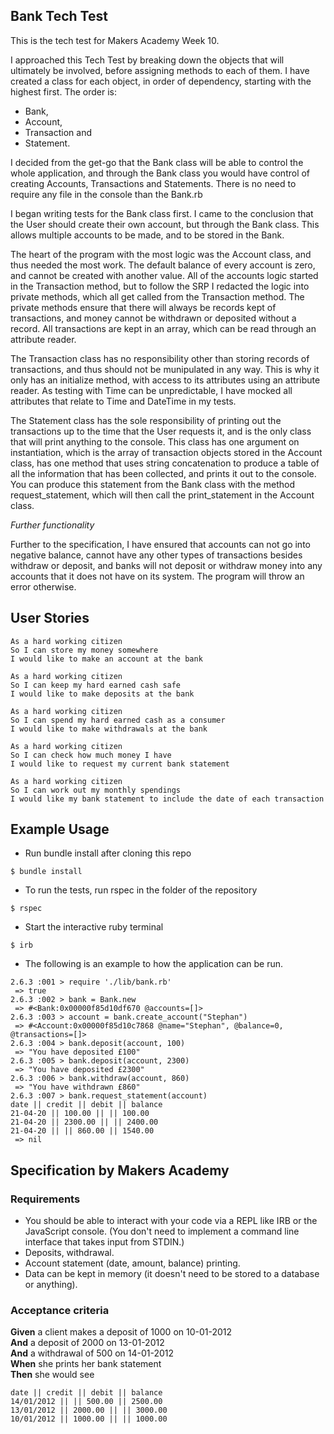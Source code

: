 ## Bank Tech Test

This is the tech test for Makers Academy Week 10. 

I approached this Tech Test by breaking down the objects that will ultimately be involved, before assigning methods to each of them.
I have created a class for each object, in order of dependency, starting with the highest first. 
The order is:
- Bank, 
- Account, 
- Transaction and 
- Statement. 

I decided from the get-go that the Bank class will be able to control the whole application, and through the Bank class you would have control of creating Accounts, Transactions and Statements. There is no need to require any file in the console than the Bank.rb

I began writing tests for the Bank class first. I came to the conclusion that the User should create their own account, but through the Bank class. This allows multiple accounts to be made, and to be stored in the Bank. 

The heart of the program with the most logic was the Account class, and thus needed the most work. The default balance of every account is zero, and cannot be created with another value. All of the accounts logic started in the Transaction method, but to follow the SRP I redacted the logic into private methods, which all get called from the Transaction method. The private methods ensure that there will always be records kept of transactions, and money cannot be withdrawn or deposited without a record. All transactions are kept in an array, which can be read through an attribute reader.

The Transaction class has no responsibility other than storing records of transactions, and thus should not be munipulated in any way. This is why it only has an initialize method, with access to its attributes using an attribute reader. As testing with Time can be unpredictable, I have mocked all attributes that relate to Time and DateTime in my tests.

The Statement class has the sole responsibility of printing out the transactions up to the time that the User requests it, and is the only class that will print anything to the console. This class has one argument on instantiation, which is the array of transaction objects stored in the Account class, has one method that uses string concatenation to produce a table of all the information that has been collected, and prints it out to the console. You can produce this statement from the Bank class with the method request_statement, which will then call the print_statement in the Account class. 

*Further functionality*

Further to the specification, I have ensured that accounts can not go into negative balance, cannot have any other types of transactions besides withdraw or deposit, and banks will not deposit or withdraw money into any accounts that it does not have on its system. The program will throw an error otherwise. 

## User Stories

```
As a hard working citizen
So I can store my money somewhere
I would like to make an account at the bank
```

```
As a hard working citizen
So I can keep my hard earned cash safe
I would like to make deposits at the bank
```

```
As a hard working citizen
So I can spend my hard earned cash as a consumer
I would like to make withdrawals at the bank
```

```
As a hard working citizen
So I can check how much money I have
I would like to request my current bank statement
```

```
As a hard working citizen
So I can work out my monthly spendings
I would like my bank statement to include the date of each transaction
```

## Example Usage
- Run bundle install after cloning this repo

```
$ bundle install
```

- To run the tests, run rspec in the folder of the repository

```
$ rspec
```

- Start the interactive ruby terminal

```
$ irb
```

- The following is an example to how the application can be run. 

```
2.6.3 :001 > require './lib/bank.rb'
 => true 
2.6.3 :002 > bank = Bank.new
 => #<Bank:0x00000f85d10df670 @accounts=[]> 
2.6.3 :003 > account = bank.create_account("Stephan")
 => #<Account:0x00000f85d10c7868 @name="Stephan", @balance=0, @transactions=[]> 
2.6.3 :004 > bank.deposit(account, 100)
 => "You have deposited £100" 
2.6.3 :005 > bank.deposit(account, 2300)
 => "You have deposited £2300" 
2.6.3 :006 > bank.withdraw(account, 860)
 => "You have withdrawn £860" 
2.6.3 :007 > bank.request_statement(account)
date || credit || debit || balance
21-04-20 || 100.00 || || 100.00
21-04-20 || 2300.00 || || 2400.00
21-04-20 || || 860.00 || 1540.00
 => nil 
```


## Specification by Makers Academy

### Requirements

* You should be able to interact with your code via a REPL like IRB or the JavaScript console.  (You don't need to implement a command line interface that takes input from STDIN.)
* Deposits, withdrawal.
* Account statement (date, amount, balance) printing.
* Data can be kept in memory (it doesn't need to be stored to a database or anything).

### Acceptance criteria

**Given** a client makes a deposit of 1000 on 10-01-2012  
**And** a deposit of 2000 on 13-01-2012  
**And** a withdrawal of 500 on 14-01-2012  
**When** she prints her bank statement  
**Then** she would see

```
date || credit || debit || balance
14/01/2012 || || 500.00 || 2500.00
13/01/2012 || 2000.00 || || 3000.00
10/01/2012 || 1000.00 || || 1000.00
```